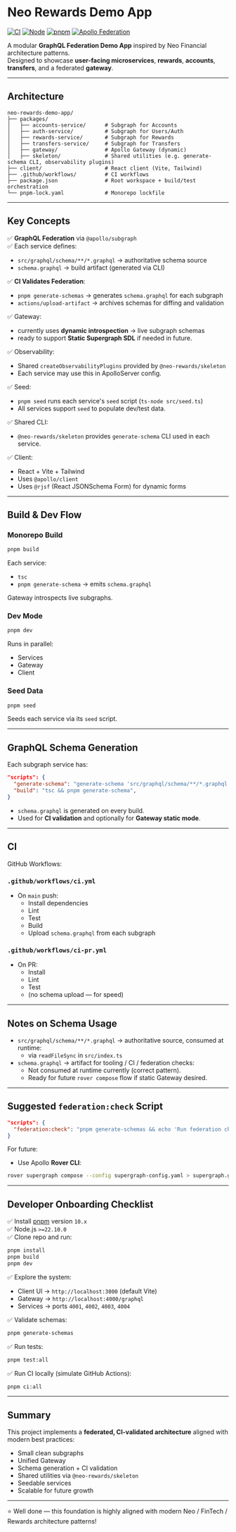 
# Neo Rewards Demo App

[![CI](https://github.com/your-org/neo-rewards-demo-app/actions/workflows/ci.yml/badge.svg)](https://github.com/your-org/neo-rewards-demo-app/actions/workflows/ci.yml)
[![Node](https://img.shields.io/badge/node-22.x-brightgreen.svg)](https://nodejs.org/en/)
[![pnpm](https://img.shields.io/badge/pnpm-10.x-orange.svg)](https://pnpm.io/)
[![Apollo Federation](https://img.shields.io/badge/apollo--federation-v2-blue.svg)](https://www.apollographql.com/docs/federation/)

A modular **GraphQL Federation Demo App** inspired by Neo Financial architecture patterns.  
Designed to showcase **user-facing microservices**, **rewards**, **accounts**, **transfers**, and a federated **gateway**.

---

## Architecture

```
neo-rewards-demo-app/
├── packages/
│   ├── accounts-service/      # Subgraph for Accounts
│   ├── auth-service/          # Subgraph for Users/Auth
│   ├── rewards-service/       # Subgraph for Rewards
│   ├── transfers-service/     # Subgraph for Transfers
│   ├── gateway/               # Apollo Gateway (dynamic)
│   ├── skeleton/              # Shared utilities (e.g. generate-schema CLI, observability plugins)
├── client/                    # React client (Vite, Tailwind)
├── .github/workflows/         # CI workflows
├── package.json               # Root workspace + build/test orchestration
└── pnpm-lock.yaml             # Monorepo lockfile
```

---

## Key Concepts

✅ **GraphQL Federation** via `@apollo/subgraph`  
✅ Each service defines:
- `src/graphql/schema/**/*.graphql` → authoritative schema source
- `schema.graphql` → build artifact (generated via CLI)

✅ **CI Validates Federation**:
- `pnpm generate-schemas` → generates `schema.graphql` for each subgraph
- `actions/upload-artifact` → archives schemas for diffing and validation

✅ Gateway:
- currently uses **dynamic introspection** → live subgraph schemas
- ready to support **Static Supergraph SDL** if needed in future.

✅ Observability:
- Shared `createObservabilityPlugins` provided by `@neo-rewards/skeleton`
- Each service may use this in ApolloServer config.

✅ Seed:
- `pnpm seed` runs each service's `seed` script (`ts-node src/seed.ts`)
- All services support `seed` to populate dev/test data.

✅ Shared CLI:
- `@neo-rewards/skeleton` provides `generate-schema` CLI used in each service.

✅ Client:
- React + Vite + Tailwind
- Uses `@apollo/client`
- Uses `@rjsf` (React JSONSchema Form) for dynamic forms

---

## Build & Dev Flow

### Monorepo Build

```bash
pnpm build
```

Each service:
- `tsc`
- `pnpm generate-schema` → emits `schema.graphql`

Gateway introspects live subgraphs.

### Dev Mode

```bash
pnpm dev
```

Runs in parallel:
- Services
- Gateway
- Client

### Seed Data

```bash
pnpm seed
```

Seeds each service via its `seed` script.

---

## GraphQL Schema Generation

Each subgraph service has:

```json
"scripts": {
  "generate-schema": "generate-schema 'src/graphql/schema/**/*.graphql' './schema.graphql'",
  "build": "tsc && pnpm generate-schema",
}
```

- `schema.graphql` is generated on every build.
- Used for **CI validation** and optionally for **Gateway static mode**.

---

## CI

GitHub Workflows:

### `.github/workflows/ci.yml`

- On `main` push:
  - Install dependencies
  - Lint
  - Test
  - Build
  - Upload `schema.graphql` from each subgraph

### `.github/workflows/ci-pr.yml`

- On PR:
  - Install
  - Lint
  - Test
  - (no schema upload — for speed)

---

## Notes on Schema Usage

- `src/graphql/schema/**/*.graphql` → authoritative source, consumed at runtime:
  - via `readFileSync` in `src/index.ts`
- `schema.graphql` → artifact for tooling / CI / federation checks:
  - Not consumed at runtime currently (correct pattern).
  - Ready for future `rover compose` flow if static Gateway desired.

---

## Suggested `federation:check` Script

```json
"scripts": {
  "federation:check": "pnpm generate-schemas && echo 'Run federation checks here (e.g. rover supergraph compose)'"
}
```

For future:
- Use Apollo **Rover CLI**:
```bash
rover supergraph compose --config supergraph-config.yaml > supergraph.graphql
```

---

## Developer Onboarding Checklist

✅ Install [pnpm](https://pnpm.io/) version `10.x`  
✅ Node.js `>=22.10.0`  
✅ Clone repo and run:
```bash
pnpm install
pnpm build
pnpm dev
```

✅ Explore the system:
- Client UI → `http://localhost:3000` (default Vite)
- Gateway → `http://localhost:4000/graphql`
- Services → ports `4001`, `4002`, `4003`, `4004`

✅ Validate schemas:
```bash
pnpm generate-schemas
```

✅ Run tests:
```bash
pnpm test:all
```

✅ Run CI locally (simulate GitHub Actions):
```bash
pnpm ci:all
```

---

## Summary

This project implements a **federated, CI-validated architecture** aligned with modern best practices:

- Small clean subgraphs
- Unified Gateway
- Schema generation + CI validation
- Shared utilities via `@neo-rewards/skeleton`
- Seedable services
- Scalable for future growth

---

⭐️ Well done — this foundation is highly aligned with modern Neo / FinTech / Rewards architecture patterns!
